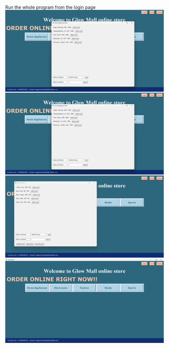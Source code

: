 Run the whole program from the login page
![Project screenshots](https://github.com/Asma-2005/GlowMall_System/blob/master/my-new-folder/AdminAccess%20screenshot)
![Project Screenshots](https://github.com/Asma-2005/GlowMall_System/blob/master/my-new-folder/AdminAccess%20screenshot) 
![Project Screenshots](https://github.com/Asma-2005/GlowMall_System/blob/master/my-new-folder/General)
![Project Screenshots](https://github.com/Asma-2005/GlowMall_System/blob/master/my-new-folder/README.mdScreenshot%202025-03-22%20225044.png)

